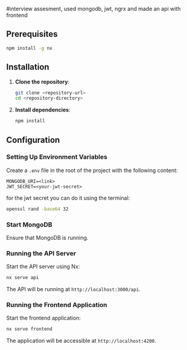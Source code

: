 #interview assesment, used mongodb, jwt, ngrx and made an api with frontend


## Prerequisites

  ```bash
  npm install -g nx
  ```

## Installation

1. **Clone the repository**:

   ```bash
   git clone <repository-url>
   cd <repository-directory>
   ```

2. **Install dependencies**:

   ```bash
   npm install
   ```

## Configuration

### Setting Up Environment Variables

Create a `.env` file in the root of the project with the following content:

```env
MONGODB_URI=<link>
JWT_SECRET=<your-jwt-secret>
```
for the jwt secret you can do it using the terminal:

  ```bash
  openssl rand -base64 32
  ```

### Start MongoDB

Ensure that MongoDB is running.


### Running the API Server

Start the API server using Nx:

```bash
nx serve api
```

The API will be running at `http://localhost:3000/api`.

### Running the Frontend Application

Start the frontend application:

```bash
nx serve frontend
```

The application will be accessible at `http://localhost:4200`.
